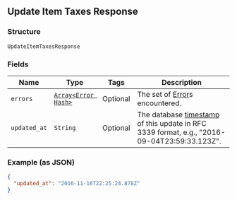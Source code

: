 ## Update Item Taxes Response

### Structure

`UpdateItemTaxesResponse`

### Fields

| Name | Type | Tags | Description |
|  --- | --- | --- | --- |
| `errors` | [`Array<Error Hash>`](/doc/models/error.md) | Optional | The set of [Error](./models/error.md)s encountered. |
| `updated_at` | `String` | Optional | The database [timestamp](#workingwithdates) of this update in RFC 3339 format, e.g., "2016-09-04T23:59:33.123Z". |

### Example (as JSON)

```json
{
  "updated_at": "2016-11-16T22:25:24.878Z"
}
```

